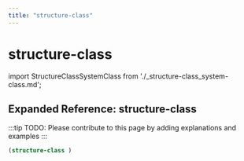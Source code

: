 ```yaml
---
title: "structure-class"
---
```


# structure-class

import StructureClassSystemClass from './_structure-class_system-class.md';

<StructureClassSystemClass />

## Expanded Reference: structure-class

:::tip
TODO: Please contribute to this page by adding explanations and examples
:::

```lisp
(structure-class )
```
